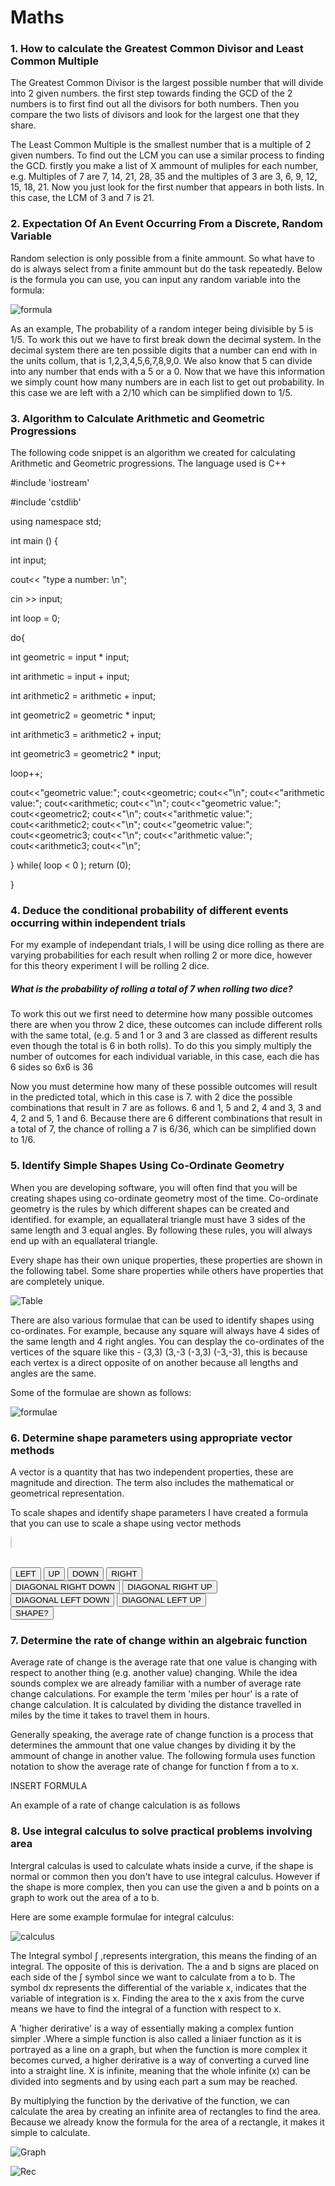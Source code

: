 # Maths

### 1. How to calculate the Greatest Common Divisor and Least Common Multiple

The Greatest Common Divisor is the largest possible number that will divide into 2 given numbers. the first step towards finding the GCD of the 2 numbers is to first find out all the divisors for both numbers. Then you compare the two lists of divisors and look for the largest one that they share. 

The Least Common Multiple is the smallest number that is a multiple of 2 given numbers. To find out the LCM you can use a similar process to finding the GCD. firstly you make a list of X ammount of muliples for each number, e.g. Multiples of 7 are 7, 14, 21, 28, 35 and the multiples of 3 are 3, 6, 9, 12, 15, 18, 21. Now you just look for the first number that appears in both lists. In this case, the LCM of 3 and 7 is 21.

### 2. Expectation Of An Event Occurring From a Discrete, Random Variable

Random selection is only possible from a finite ammount. So what have to do is always select from a finite ammount but do the task repeatedly. Below is the formula you can use, you can input any random variable into the formula:

![formula](https://i.imgur.com/SIZuZA6.jpg)

As an example, The probability of a random integer being divisible by 5 is 1/5. To work this out we have to first break down the decimal system. In the decimal system there are ten possible digits that a number can end with in the units collum, that is 1,2,3,4,5,6,7,8,9,0. We also know that 5 can divide into any number that ends with a 5 or a 0. Now that we have this information we simply count how many numbers are in each list to get out probability. In this case we are left with a 2/10 which can be simplified down to 1/5.

### 3. Algorithm to Calculate Arithmetic and Geometric Progressions

The following code snippet is an algorithm we created for calculating Arithmetic and Geometric progressions. The language used is C++


#include 'iostream'

#include 'cstdlib'

using namespace std;

int main () {

int input;

cout<< "type a number: \n";

cin >> input; 

int loop = 0;


do{

int geometric = input * input;

int arithmetic = input + input;

int arithmetic2 = arithmetic + input;

int geometric2 = geometric * input;

int arithmetic3 = arithmetic2 + input;

int geometric3 = geometric2 * input;

loop++;

  cout<<"geometric value:";
  cout<<geometric;
  cout<<"\n";
  cout<<"arithmetic value:";
  cout<<arithmetic;
  cout<<"\n";
  cout<<"geometric value:";
  cout<<geometric2;
  cout<<"\n";
  cout<<"arithmetic value:";
  cout<<arithmetic2;
  cout<<"\n";
  cout<<"geometric value:";
  cout<<geometric3;
  cout<<"\n";
  cout<<"arithmetic value:";
  cout<<arithmetic3;
  cout<<"\n";
  
} while( loop < 0 );
return (0);

}

### 4. Deduce the conditional probability of different events occurring within independent trials

For my example of independant trials, I will be using dice rolling as there are varying probabilities for each result when rolling 2 or more dice, however for this theory experiment I will be rolling 2 dice.

##### What is the probability of rolling a total of 7 when rolling two dice?

To work this out we first need to determine how many possible outcomes there are when you throw 2 dice, these outcomes can include different rolls with the same total, (e.g. 5 and 1 or 3 and 3 are classed as different results even though the total is 6 in both rolls). To do this you simply multiply the number of outcomes for each individual variable, in this case, each die has 6 sides so 6x6 is 36

Now you must determine how many of these possible outcomes will result in the predicted total, which in this case is 7. with 2 dice the possible combinations that result in 7 are as follows. 6 and 1, 5 and 2, 4 and 3, 3 and 4, 2 and 5, 1 and 6. Because there are 6 different combinations that result in a total of 7, the chance of rolling a 7 is 6/36, which can be simplified down to 1/6.

### 5. Identify Simple Shapes Using Co-Ordinate Geometry

When you are developing software, you will often find that you will be creating shapes using co-ordinate geometry most of the time. Co-ordinate geometry is the rules by which different shapes can be created and identified. for example, an equallateral triangle must have 3 sides of the same length and 3 equal angles. By following these rules, you will always end up with an equallateral triangle.

Every shape has their own unique properties, these properties are shown in the following tabel. Some share properties while others have properties that are completely unique.

![Table](https://i.imgur.com/65etQxD.png)

There are also various formulae that can be used to identify shapes using co-ordinates. For example, because any square will always have 4 sides of the same length and 4 right angles. You can desplay the co-ordinates of the vertices of the square like this - (3,3) (3,-3 (-3,3) (-3,-3), this is because each vertex is a direct opposite of on another because all lengths and angles are the same.

Some of the formulae are shown as follows:

![formulae](https://i.imgur.com/Zd9ubFD.png)

### 6. Determine shape parameters using appropriate vector methods

A vector is a quantity that has two independent properties, these are magnitude and direction. The term also includes the mathematical or geometrical representation.

To scale shapes and identify shape parameters I have created a formula that you can use to scale a shape using vector methods

<html>
<body>

<canvas id="myCanvas" width="300" height="150" style="border:1px solid #d3d3d3;"></canvas>

<br>
<button onclick="move(1)">LEFT</button>
<button onclick="move(2)">UP</button>
<button onclick="move(3)">DOWN</button>
<button onclick="move(4)">RIGHT</button>
<br>
<button onclick="move(5)">DIAGONAL RIGHT DOWN</button>
<button onclick="move(6)">DIAGONAL RIGHT UP</button>
<br>
<button onclick="move(7)">DIAGONAL LEFT DOWN</button>
<button onclick="move(8)">DIAGONAL LEFT UP</button>
<br>
<button onclick="shape()">SHAPE?</button>


<script>
var c = document.getElementById("myCanvas");
var ctx = c.getContext("2d");
ctx.beginPath();

var curX=parseInt(prompt("Please enter the initial X"));;
var curY=parseInt(prompt("Please enter the initial Y"));;

function move(dir){
var mag = parseInt(prompt("Please enter the magnitude"));

if(dir==1){
  //left
  ctx.moveTo(curX, curY);
  curX = curX-mag;
  ctx.lineTo(curX, curY);  
  alert("Vector Direction: Left / Vector Magnitude: "+mag);
}else if(dir==2){
  //up
  ctx.moveTo(curX, curY);
  curY = curY-mag;
  ctx.lineTo(curX, curY);  
  alert("Vector Direction: Up / Vector Magnitude: "+mag);
}else if(dir==3){
  //down
  ctx.moveTo(curX, curY);
  curY = curY+mag;
  ctx.lineTo(curX, curY);  
  alert("Vector Direction: Down / Vector Magnitude: "+mag);
}else if(dir==4){
  //right
  ctx.moveTo(curX, curY);
  curX = curX+mag;
  ctx.lineTo(curX, curY);  
  alert("Vector Direction: Right / Vector Magnitude: "+mag);
}else if(dir==5){
  //diagonal right down
  ctx.moveTo(curX, curY);
  curX = curX+mag/2;
  curY = curY+mag/2;
  ctx.lineTo(curX, curY);  
  alert("Vector Direction: Diagonal Right Down / Vector Magnitude: "+mag);
}else if(dir==6){
  //diagonal right up
  ctx.moveTo(curX, curY);
  curX = curX+mag/2;
  curY = curY-mag/2;
  ctx.lineTo(curX, curY);  
  alert("Vector Direction: Diagonal Right Up / Vector Magnitude: "+mag);
}else if(dir==7){
  //diagonal left down
  ctx.moveTo(curX, curY);
  curX = curX-mag/2;
  curY = curY+mag/2;
  ctx.lineTo(curX, curY);  
  alert("Vector Direction: Diagonal Left Down / Vector Magnitude: "+mag);
}else if(dir==8){
  //diagonal left up
  ctx.moveTo(curX, curY);
  curX = curX-mag/2;
  curY = curY-mag/2;
  ctx.lineTo(curX, curY);  
  alert("Vector Direction: Diagonal Left Up / Vector Magnitude: "+mag);
}

ctx.stroke();

}

function shape(){
  var shape = prompt("Is this a shape Y/N?");

  if(shape=='Y'){
      prompt("What shape?");
  }else {
      alert("Keep drawing!");
  }
}

</script>

</body>
</html>

### 7. Determine the rate of change within an algebraic function

Average rate of change is the average rate that one value is changing with respect to another thing (e.g. another value) changing. While the idea sounds complex we are already familiar with a number of average rate change calculations. For example the term 'miles per hour' is a rate of change calculation. It is calculated by dividing the distance travelled in miles by the time it takes to travel them in hours.

Generally speaking, the average rate of change function is a process that determines the ammount that one value changes by dividing it by the ammount of change in another value. The following formula uses function notation to show the average rate of change for function f from a to x.

INSERT FORMULA

An example of a rate of change calculation is as follows





### 8. Use integral calculus to solve practical problems involving area

Intergral calculas is used to calculate whats inside a curve, if the shape is normal or common then you don't have to use integral calculus. However if the shape is more complex, then you can use the given a and b points on a graph to work out the area of a to b.

Here are some example formulae for integral calculus:

![calculus](https://i.imgur.com/4sY1T77.png)

The Integral symbol ∫ ,represents intergration, this means the finding of an integral. The opposite of this is derivation. The a and b signs are placed on each side of the ∫ symbol since we want to calculate from a to b. The symbol dx represents the differential of the variable x, indicates that the variable of integration is x. Finding the area to the x axis from the curve means we have to find the integral of a function with respect to x.

A 'higher derirative' is a way of essentially making a complex funtion simpler .Where a simple function is also called a liniaer function as it is portrayed as a line on a graph, but when the function is more complex it becomes curved, a higher derirative is a way of converting a curved line into a straight line. X is infinite, meaning that the whole infinite (x) can be divided into segments and by using each part a sum may be reached.

By multiplying the function by the derivative of the function, we can calculate the area by creating an infinite area of rectangles to find the area. Because we already know the formula for the area of a rectangle, it makes it simple to calculate.

![Graph](https://i.imgur.com/NnqLOp3.png)

![Rec](https://i.imgur.com/IGeVbPZ.png)








